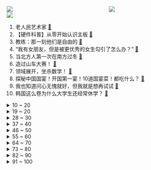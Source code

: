 <div >
	<a style="float:left;width:55%;" href = "https://github.com/anuraghazra/github-readme-stats">
	 <img src = "https://github-readme-stats.vercel.app/api?username=iuuuuuaena&theme=buefy&show_icons=true"/>
	</a>
	<a  style="float:right;width:45%" href = "https://github.com/anuraghazra/github-readme-stats">
	 <img  src="https://github-readme-stats.vercel.app/api/top-langs/?username=anuraghazra&layout=compact"/>
	</a>
	</div>

[![](https://img.shields.io/badge/jxd-@jxdgogogo.xyz-yellowgreen.svg)](https://www.jxdgogogo.xyz)<br>
1. 老人民艺术家 [:link:](//www.bilibili.com/video/BV1du4y1A7cH) <br>
2. 【硬件科普】从零开始认识主板 [:link:](//www.bilibili.com/video/BV1xQ4y1b7JS) <br>
3. 教练：那一刻他们是自由的 [:link:](//www.bilibili.com/video/BV1ZG411D78V) <br>
4. “我有女朋友，但是被更优秀的女生勾引了怎么办？” [:link:](//www.bilibili.com/video/BV18H4y1q7jv) <br>
5. 当北方人第一次在南方过冬 [:link:](//www.bilibili.com/video/BV1Gj411J76q) <br>
6. 造过山车大赛！ [:link:](//www.bilibili.com/video/BV1wu4y1K7bo) <br>
7. 领域展开，坐杀数学！ [:link:](//www.bilibili.com/video/BV1zC4y1m7n6) <br>
8. 探秘中国国宴！开国第一宴！10道国宴菜！都吃什么？ [:link:](//www.bilibili.com/video/BV1Dz4y1N7XT) <br>
9. 我也知道问心无愧就好，但我就是想再试试 [:link:](//www.bilibili.com/video/BV1gu4y1j7Xr) <br>
10. 韩国这么卷为什么大学生还经常休学？ [:link:](//www.bilibili.com/video/BV1fw411A7EZ) <br>
<details>
<summary>10 ~ 20</summary>

11. 前方高能！这10个神器真的是打死也不能删！ [:link:](//www.bilibili.com/video/BV1Vz4y1A7LT) <br>
12. 主任公开处刑课！ [:link:](//www.bilibili.com/video/BV1tg4y1X7c2) <br>
13. 你多久没见过四五点的凌晨了？而这群孩子天天见，天不亮就开始马拉松训练，下馆子更是他们从来不敢想的！ [:link:](//www.bilibili.com/video/BV1z34y1c7yd) <br>
14. 31m²🏠独居 | 没有大豪宅，小房子也不错～ [:link:](//www.bilibili.com/video/BV11u4y1A7QT) <br>
15. 这场【全球审美大降级】属实给我整混乱了…… [:link:](//www.bilibili.com/video/BV1fc41167r3) <br>
16. 《胆 小 判 官 在 线 抓 鬼》 [:link:](//www.bilibili.com/video/BV1VC4y1P7ov) <br>
17. 大胆点，向前跑，我们的青春本该热烈。 [:link:](//www.bilibili.com/video/BV1uz4y1A71h) <br>
18. 火柴人短片系列汇编-第一季（官方） [:link:](//www.bilibili.com/video/BV1hG411D7gs) <br>
19. 日本纯音乐为什么能全球遥遥领先？这28位作曲家告诉你答案 [:link:](//www.bilibili.com/video/BV1tu4y1P7j8) <br>
</details>
<details>
<summary>19 ~ 20</summary>

20. 做了一个夜里看恐怖片不害怕的地下钢铁安全屋 [:link:](//www.bilibili.com/video/BV19w411T7pk) <br>
21. 优雅永不过时 [:link:](//www.bilibili.com/video/BV1bC4y1m7mw) <br>
22. 绝对音感这么用啊？ [:link:](//www.bilibili.com/video/BV1xG411D7g9) <br>
23. 机肉班长要高高举起！ [:link:](//www.bilibili.com/video/BV1Pb4y1u76T) <br>
24. 每个人身上都有一种超能力，只是觉醒的人很少，高分经典电影《绿里奇迹》 [:link:](//www.bilibili.com/video/BV1Wz4y1A7u7) <br>
25. 主线任务：拯救14平米的家 [:link:](//www.bilibili.com/video/BV14v411c755) <br>
26. 拿捏！女友用电人玩具整蛊我！假装真被电晕…她急眼了！ [:link:](//www.bilibili.com/video/BV1Pc41167zQ) <br>
27. 我不是蜘蛛侠|Bonelab [:link:](//www.bilibili.com/video/BV1tN411u7cL) <br>
28. 极度危险。白磷，需要放在水里存放。离开就燃！ [:link:](//www.bilibili.com/video/BV1yw411N7BP) <br>
</details>
<details>
<summary>28 ~ 30</summary>

29. 挑战内蒙烧麦，看仨战士能吃几斤 [:link:](//www.bilibili.com/video/BV1ca4y1U7dh) <br>
30. 【S13全球总决赛】11月19日 总决赛 WBG vs T1 [:link:](//www.bilibili.com/video/BV1pg4y1X7QV) <br>
31. 最 强 的 矛 [:link:](//www.bilibili.com/video/BV16N4y1m7bB) <br>
32. 【首发】小米澎湃OS全家桶体验！开启主动智能时代？ [:link:](//www.bilibili.com/video/BV1x94y1H72d) <br>
33. 烫伤第一时间，不要马上去医院 [:link:](//www.bilibili.com/video/BV1bN4y1S79e) <br>
34. 这里面谁更遗憾？ [:link:](//www.bilibili.com/video/BV1H94y1H79i) <br>
35. 男女之间有纯友谊？千万小心另一半身边的异性发小哦！50万人打高分的爱情片 [:link:](//www.bilibili.com/video/BV1rH4y1q7uD) <br>
36. 百炼成金，四冠登神！Faker无需向众神祈祷，因为众神传颂的都是你的名号！LOL史上第一人再登巅峰！ [:link:](//www.bilibili.com/video/BV18N4y1S7vP) <br>
37. 杂  交  植  物 [:link:](//www.bilibili.com/video/BV1tN411u73Q) <br>
</details>
<details>
<summary>37 ~ 40</summary>

38. “蝴蝶飞不过沧海，又有谁忍心责怪呢...” [:link:](//www.bilibili.com/video/BV1Du4y1b7f6) <br>
39. 从心理学模型分析，为何wbg必输！！！ [:link:](//www.bilibili.com/video/BV1Fb4y137N4) <br>
40. 春晚导演：删了吧～我汗流浃背了！ [:link:](//www.bilibili.com/video/BV1Hw411N7oZ) <br>
41. 影豹RR纽北大结局~！ [:link:](//www.bilibili.com/video/BV1tu4y1w7UT) <br>
42. 恭喜T1夺冠，游戏虽然输了，我连夜18个小时为WBG加油的作品总要发一下吧 [:link:](//www.bilibili.com/video/BV1CH4y1q7uR) <br>
43. 漫威里那些前呼后应的神级伏笔，一看一个不吱声！ [:link:](//www.bilibili.com/video/BV1Ja4y1U73C) <br>
44. 至此舍友也该变乖了 [:link:](//www.bilibili.com/video/BV1LH4y1q7cx) <br>
45. 【吸奇侠】第一奇书《金瓶梅》01 天饼星的陨落 [:link:](//www.bilibili.com/video/BV1hw411H79u) <br>
46. 章~鱼~哥~来~咯~ [:link:](//www.bilibili.com/video/BV1Hw411K7Fx) <br>
</details>
<details>
<summary>46 ~ 50</summary>

47. 再这样创，这海口警方的蓝V就到期了 [:link:](//www.bilibili.com/video/BV1HG411U7uJ) <br>
48. 被严重低估！成龙近十年最好作品！豆瓣22万人打分7.0！重温经典《英伦对决》01 [:link:](//www.bilibili.com/video/BV1Pv411c7Zi) <br>
49. 绳子向后拉自行车脚蹬，自行车前进还是倒退？ [:link:](//www.bilibili.com/video/BV1Rz4y1F7CG) <br>
50. 柯洁：完蛋！我被美女棋手包围了！ [:link:](//www.bilibili.com/video/BV1qz4y1c79H) <br>
51. 世界不是非黑即白，而是一道精致的灰。 [:link:](//www.bilibili.com/video/BV1kb4y1M7xm) <br>
52. 真材实料阳春面，汤比面还香！嗦面嗦到停不下来~ [:link:](//www.bilibili.com/video/BV1iQ4y1b7Fr) <br>
53. 横跨半年的支线完结！带你从头感受水仙十字的魅力！【水仙十字解析·完结篇】 [:link:](//www.bilibili.com/video/BV1EN411u7wM) <br>
54. 这部收容了上百只怪物的电影，结尾竟然如此讽刺？ [:link:](//www.bilibili.com/video/BV1Av411c7uS) <br>
55. 600斤年猪，过年的气氛有了。 [:link:](//www.bilibili.com/video/BV16u411F764) <br>
</details>
<details>
<summary>55 ~ 60</summary>

56. 他的表白没有声音却震耳欲聋 [:link:](//www.bilibili.com/video/BV1aC4y1m7V6) <br>
57. 新人，十个播放量就行了 [:link:](//www.bilibili.com/video/BV1Av411c7vW) <br>
58. 神奇数字马戏团 真是太酷了！这里的人都疯了 [:link:](//www.bilibili.com/video/BV1W94y1J7Nx) <br>
59. 完美解决祖父悖论！究极烧脑的悬疑科幻《前目的地》 [:link:](//www.bilibili.com/video/BV1mC4y1m7Cz) <br>
60. 逆  天  中  配5 [:link:](//www.bilibili.com/video/BV1ow411N7c7) <br>
61. 记者采访全靠色诱？！《以爱为营》看得我勃然大怒 [:link:](//www.bilibili.com/video/BV1HH4y1q7db) <br>
62. 《经典古风少女》 [:link:](//www.bilibili.com/video/BV1Wz4y1A7Ww) <br>
63. 各位，感受过信息差吗 [:link:](//www.bilibili.com/video/BV1zu4y1P7nF) <br>
64. 全新福州方言单曲《七溜八溜WAIYA》已上线 [:link:](//www.bilibili.com/video/BV1MC4y1P7hc) <br>
</details>
<details>
<summary>64 ~ 70</summary>

65. 《绝区零》比利角色PV | 1080p 机生走马 [:link:](//www.bilibili.com/video/BV1yN411u7wV) <br>
66. 《起风了》，但中文互联网 [:link:](//www.bilibili.com/video/BV1F94y1H77P) <br>
67. 我一进来就看到5个光头围殴我！【沙雕游戏合集】 [:link:](//www.bilibili.com/video/BV1Tw411K7gk) <br>
68. 高中英语阅读理解满分技巧 [:link:](//www.bilibili.com/video/BV1jG411D7KJ) <br>
69. 我这一刀劈下去，可能会有点痛 [:link:](//www.bilibili.com/video/BV1wv411c7kw) <br>
70. SSD插在显卡上！可以装M.2 SSD的4060Ti正式量产 [:link:](//www.bilibili.com/video/BV1dj411E7vt) <br>
71. 满足了甲方奇怪的癖好 [:link:](//www.bilibili.com/video/BV1BC4y1j7dr) <br>
72. 突然有了三个妈... [:link:](//www.bilibili.com/video/BV1dv411c7ra) <br>
73. 奥原来我这是肌肤饥渴症啊 [:link:](//www.bilibili.com/video/BV1au4y1P7gb) <br>
</details>
<details>
<summary>73 ~ 80</summary>

74. 同人动画：请不要那么随意地喜欢我~｜芙宁娜｜ [:link:](//www.bilibili.com/video/BV1Cw411H7KT) <br>
75. 250元一个瑞士卷！哪李贵了？新晋“天价网红零食”大测评！ [:link:](//www.bilibili.com/video/BV1HQ4y1b7U4) <br>
76. 第一次去拍网红写真 没想到要穿露背装 当场崩溃 [:link:](//www.bilibili.com/video/BV1Rj411j7Fq) <br>
77. 坐绿皮火车去中国最北，一个人在小城漠河的日与夜 [:link:](//www.bilibili.com/video/BV1Yu4y1L7rL) <br>
78. 【影流之主1】我的最新作品，快来一睹为快！ [:link:](//www.bilibili.com/video/BV19u411F7yZ) <br>
79. 评分9.5，中国最好的战争片！上映39年至今无人超越！ [:link:](//www.bilibili.com/video/BV1jC4y1m73P) <br>
80. 芬兰一家人被硬核内蒙古冰煮羊震惊一整年！狂炫羊肉烧麦焖面太香啦！万圣节全家疯狂变装！笑点爆炸嗨翻全场！ [:link:](//www.bilibili.com/video/BV1Ec41167WZ) <br>
81. 整整一百个名场面，见证Faker十年职业百炼登神，一代人的青春 [:link:](//www.bilibili.com/video/BV12N411T7Yz) <br>
82. 当了7年up，我被离职了？ [:link:](//www.bilibili.com/video/BV1xH4y127Nr) <br>
</details>
<details>
<summary>82 ~ 90</summary>

83. 翻译翻译，什么叫APEX排位！【APEX动画】 [:link:](//www.bilibili.com/video/BV1G94y1H7KY) <br>
84. Win11最新版本已经可以直接使用GPT4 [:link:](//www.bilibili.com/video/BV1JH4y127D3) <br>
85. 你们好像对这个姿势很感兴趣？ [:link:](//www.bilibili.com/video/BV1zz4y1c71k) <br>
86. 一块白布能接能送 [:link:](//www.bilibili.com/video/BV1zw411H7Wa) <br>
87. “骗就骗吧，其实我早就知道你是卧底啦，谁我喜欢你呢”新扎师妹 [:link:](//www.bilibili.com/video/BV1C34y1c7Ph) <br>
88. 【TF家族】《反义词》朱志鑫十八岁生日音乐分享小会 [:link:](//www.bilibili.com/video/BV1BC4y1m7wG) <br>
89. 【原神科研所】0命芙宁娜水神国家队！携手三星神器，创造1金平民最低成本暴力解法 [:link:](//www.bilibili.com/video/BV1HC4y1j7YN) <br>
90. 我们要活下去 [:link:](//www.bilibili.com/video/BV1Hw411K7cf) <br>
91. 弹无虚发，3分钟成为“弹珠超人”！ [:link:](//www.bilibili.com/video/BV1wj411J7fG) <br>
</details>
<details>
<summary>91 ~ 100</summary>

92. 语文老师在讲《西游记》，吴承恩的棺材板就在我们教室里 [:link:](//www.bilibili.com/video/BV1yb4y1M79J) <br>
93. 七年后，终于轮到我用这个转场啦！ [:link:](//www.bilibili.com/video/BV1YC4y1j79P) <br>
94. 你真的会选零食吗？99%人不知道的挑选小技巧 [:link:](//www.bilibili.com/video/BV1Ha4y1U7yU) <br>
95. 全网最抽象《小镇姑娘》翻唱！怪叫、怒音、变调集大成者！——校园音乐节 [:link:](//www.bilibili.com/video/BV1wb4y137P6) <br>
96. 大型纪录片《我在非洲当军阀》，这波妥妥的是网文男主啊 #非洲故事 #非洲 #中国小伙在非洲 #搞笑 #纪录片解说 [:link:](//www.bilibili.com/video/BV1sv411c79E) <br>
97. 狠新的艺术！ [:link:](//www.bilibili.com/video/BV1Eu4y1P7YH) <br>
98. 玩个射手开局失利上线就被人抓，这种情况下该如何取得优势？ [:link:](//www.bilibili.com/video/BV1iu411F7xn) <br>
99. 当你击杀对手就会「输掉比赛」!!？ [:link:](//www.bilibili.com/video/BV1ua4y1U7zt) <br>
100. 糯糯叽叽，冰冰凉凉 [:link:](//www.bilibili.com/video/BV17c411r7rz) <br>
</details>
